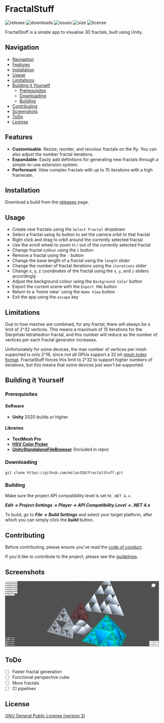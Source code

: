 # FractalStuff

![release](https://img.shields.io/github/v/release/milan338/FractalStuff?include_prereleases&style=flat-square)
![downloads](https://img.shields.io/github/downloads/milan338/FractalStuff/total?style=flat-square)
![issues](https://img.shields.io/github/issues/milan338/FractalStuff?style=flat-square)
![size](https://img.shields.io/github/repo-size/milan338/FractalStuff?style=flat-square)
![license](https://img.shields.io/github/license/milan338/FractalStuff?style=flat-square)

FractalStuff is a simple app to visualise 3D fractals, built using Unity.

## Navigation

- [Navigation](#navigation)
- [Features](#features)
- [Installation](#installation)
- [Usage](#usage)
- [Limitations](#limitations)
- [Building it Yourself](#building-it-yourself)
  - [Prerequisites](#prerequisites)
  - [Downloading](#downloading)
  - [Building](#building)
- [Contributing](#contributing)
- [Screenshots](#screenshots)
- [ToDo](#todo)
- [License](#license)

## Features

- **Customisable**: Resize, reorder, and recolour fractals on the fly. You can also adjust the number fractal iterations.
- **Expandable**: Easily add definitions for generating new fractals through a simple-to-use extension system.
- **Performant**: View complex fractals with up to 15 iterations with a high framerate.

## Installation

Download a build from the [releases](https://github.com/milan338/FractalStuff/releases) page.

## Usage

 - Create new fractals using the `Select Fractal` dropdown
 - Select a fractal using its button to set the camera orbit to that fractal
 - Right click and drag to orbit around the currently selected fractal
 - Use the scroll wheel to zoom in / out of the currently selected fractal
 - Change fractal colour using the `C` button
 - Remove a fractal using the `-` button
 - Change the base length of a fractal using the `length` slider
 - Change the number of fractal iterations using the `iterations` slider
 - Change x, y, z coordinates of the fractal using the `x`, `y`, and `z` sliders accordingly
 - Adjust the background colour using the `Background Color` button
 - Export the current scene with the `Export PNG` button
 - Return to a 'home view' using the `Home View` button
 - Exit the app using the `escape` key

## Limitations

Due to how meshes are combined, for any fractal, there will always be a limit of 2^32 vertices.
This means a maximum of 15 iterations for the Sierpiński tetrahedron fractal, and this number will reduce as the number of vertices per each fractal generator increases.

Unfortunately for some devices, the max number of vertices per mesh supported is only 2^16, since not all GPUs support a 32 bit [mesh index format](https://docs.unity3d.com/ScriptReference/Rendering.IndexFormat.html).
FractalStuff forces this limit to 2^32 to support higher numbers of iterations, but this means that some devices just won't be supported.

## Building it Yourself

### Prerequisites

#### Software

- **Unity** 2020 builds or higher

#### Libraries

- **TextMesh Pro**
- [**HSV Color Picker**](https://github.com/judah4/HSV-Color-Picker-Unity)
- [**UnityStandaloneFileBrowser**](https://github.com/gkngkc/UnityStandaloneFileBrowser) (Included in repo)

### Downloading

```
git clone https://github.com/milan338/FractalStuff.git
```
### Building

Make sure the project API compatibility level is set to `.NET 4.x`.

***Edit → Project Settings → Player → API Compatibility Level → .NET 4.x***

To build, go to ***File → Build Settings*** and select your target platform, after which you can simply click the ***build*** button.

## Contributing

Before contributing, please ensure you've read the [code of conduct](CODE_OF_CONDUCT.md).

If you'd like to contribute to the project, please see the [guidelines](CONTRIBUTING.md).

## Screenshots

![main](/Images/screenshot_main.png)

## ToDo

- [ ] Faster fractal generation
- [ ] Functional perspective cube
- [ ] More fractals
- [ ] CI pipelines

## License

[GNU General Public License (version 3)](LICENSE)
